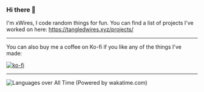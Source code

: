 ### Hi there 👋

I'm xWires, I code random things for fun.
You can find a list of projects I've worked on here:
https://tangledwires.xyz/projects/

---

You can also buy me a coffee on Ko-fi if you like any of the things I've made:

[![ko-fi](https://ko-fi.com/img/githubbutton_sm.svg)](https://ko-fi.com/V7V1X0ICT)

---

![Languages over All Time (Powered by wakatime.com)](https://wakatime.com/share/@xWires/3bb3d87d-9edc-4ead-9817-6ee6ae6a483a.svg)
